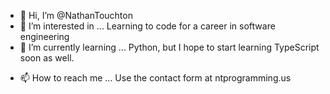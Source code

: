 - 👋 Hi, I’m @NathanTouchton
- 👀 I’m interested in ... Learning to code for a career in software engineering
- 🌱 I’m currently learning ... Python, but I hope to start learning TypeScript soon as well. 
<!-- 💞️ I’m looking to collaborate on ... Nothing at this time. -->
- 📫 How to reach me ... Use the contact form at ntprogramming.us

<!---
shabasta/shabasta is a ✨ special ✨ repository because its `README.md` (this file) appears on your GitHub profile.
You can click the Preview link to take a look at your changes.
--->
